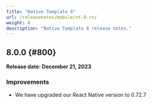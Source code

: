 ```yaml
---
title: "Native Template 8"
url: /releasenotes/mobile/nt-8-rn/
weight: 8
description: "Native Template 8 release notes."
---
```


## 8.0.0 {#800}

**Release date: December 21, 2023**

### Improvements

* We have upgraded our React Native version to 0.72.7
